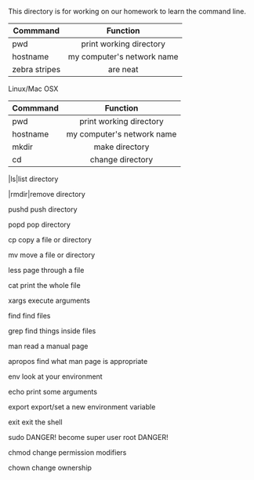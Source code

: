 This directory is for working on our homework to learn the command line.

| Commmand      | Function         
| ------------- |:------------------------:|
| pwd           | print working directory  |
| hostname      | my computer's network name     |  
| zebra stripes | are neat      |   

Linux/Mac OSX


| Commmand      | Function         
| ------------- |:------------------------:|
| pwd           | print working directory   |
| hostname      | my computer's network name|  
| mkdir         | make directory            |
| cd            |change directory

|ls|list directory

|rmdir|remove directory

pushd
push directory

popd
pop directory

cp
copy a file or directory

mv
move a file or directory

less
page through a file

cat
print the whole file

xargs
execute arguments

find
find files

grep
find things inside files

man
read a manual page

apropos
find what man page is appropriate

env
look at your environment

echo
print some arguments

export
export/set a new environment variable

exit
exit the shell

sudo
DANGER! become super user root DANGER!

chmod
change permission modifiers

chown
change ownership
